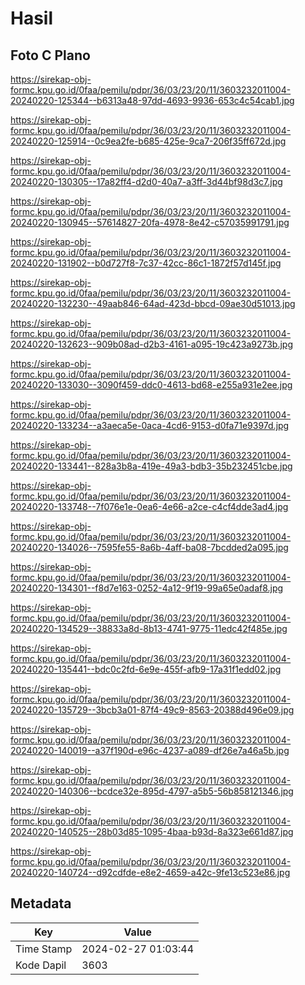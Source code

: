 # Hasil

## Foto C Plano

https://sirekap-obj-formc.kpu.go.id/0faa/pemilu/pdpr/36/03/23/20/11/3603232011004-20240220-125344--b6313a48-97dd-4693-9936-653c4c54cab1.jpg

https://sirekap-obj-formc.kpu.go.id/0faa/pemilu/pdpr/36/03/23/20/11/3603232011004-20240220-125914--0c9ea2fe-b685-425e-9ca7-206f35ff672d.jpg

https://sirekap-obj-formc.kpu.go.id/0faa/pemilu/pdpr/36/03/23/20/11/3603232011004-20240220-130305--17a82ff4-d2d0-40a7-a3ff-3d44bf98d3c7.jpg

https://sirekap-obj-formc.kpu.go.id/0faa/pemilu/pdpr/36/03/23/20/11/3603232011004-20240220-130945--57614827-20fa-4978-8e42-c57035991791.jpg

https://sirekap-obj-formc.kpu.go.id/0faa/pemilu/pdpr/36/03/23/20/11/3603232011004-20240220-131902--b0d727f8-7c37-42cc-86c1-1872f57d145f.jpg

https://sirekap-obj-formc.kpu.go.id/0faa/pemilu/pdpr/36/03/23/20/11/3603232011004-20240220-132230--49aab846-64ad-423d-bbcd-09ae30d51013.jpg

https://sirekap-obj-formc.kpu.go.id/0faa/pemilu/pdpr/36/03/23/20/11/3603232011004-20240220-132623--909b08ad-d2b3-4161-a095-19c423a9273b.jpg

https://sirekap-obj-formc.kpu.go.id/0faa/pemilu/pdpr/36/03/23/20/11/3603232011004-20240220-133030--3090f459-ddc0-4613-bd68-e255a931e2ee.jpg

https://sirekap-obj-formc.kpu.go.id/0faa/pemilu/pdpr/36/03/23/20/11/3603232011004-20240220-133234--a3aeca5e-0aca-4cd6-9153-d0fa71e9397d.jpg

https://sirekap-obj-formc.kpu.go.id/0faa/pemilu/pdpr/36/03/23/20/11/3603232011004-20240220-133441--828a3b8a-419e-49a3-bdb3-35b232451cbe.jpg

https://sirekap-obj-formc.kpu.go.id/0faa/pemilu/pdpr/36/03/23/20/11/3603232011004-20240220-133748--7f076e1e-0ea6-4e66-a2ce-c4cf4dde3ad4.jpg

https://sirekap-obj-formc.kpu.go.id/0faa/pemilu/pdpr/36/03/23/20/11/3603232011004-20240220-134026--7595fe55-8a6b-4aff-ba08-7bcdded2a095.jpg

https://sirekap-obj-formc.kpu.go.id/0faa/pemilu/pdpr/36/03/23/20/11/3603232011004-20240220-134301--f8d7e163-0252-4a12-9f19-99a65e0adaf8.jpg

https://sirekap-obj-formc.kpu.go.id/0faa/pemilu/pdpr/36/03/23/20/11/3603232011004-20240220-134529--38833a8d-8b13-4741-9775-11edc42f485e.jpg

https://sirekap-obj-formc.kpu.go.id/0faa/pemilu/pdpr/36/03/23/20/11/3603232011004-20240220-135441--bdc0c2fd-6e9e-455f-afb9-17a31f1edd02.jpg

https://sirekap-obj-formc.kpu.go.id/0faa/pemilu/pdpr/36/03/23/20/11/3603232011004-20240220-135729--3bcb3a01-87f4-49c9-8563-20388d496e09.jpg

https://sirekap-obj-formc.kpu.go.id/0faa/pemilu/pdpr/36/03/23/20/11/3603232011004-20240220-140019--a37f190d-e96c-4237-a089-df26e7a46a5b.jpg

https://sirekap-obj-formc.kpu.go.id/0faa/pemilu/pdpr/36/03/23/20/11/3603232011004-20240220-140306--bcdce32e-895d-4797-a5b5-56b858121346.jpg

https://sirekap-obj-formc.kpu.go.id/0faa/pemilu/pdpr/36/03/23/20/11/3603232011004-20240220-140525--28b03d85-1095-4baa-b93d-8a323e661d87.jpg

https://sirekap-obj-formc.kpu.go.id/0faa/pemilu/pdpr/36/03/23/20/11/3603232011004-20240220-140724--d92cdfde-e8e2-4659-a42c-9fe13c523e86.jpg


## Metadata

| Key        | Value               |
| ---------- | ------------------- |
| Time Stamp | 2024-02-27 01:03:44 |
| Kode Dapil | 3603                |



